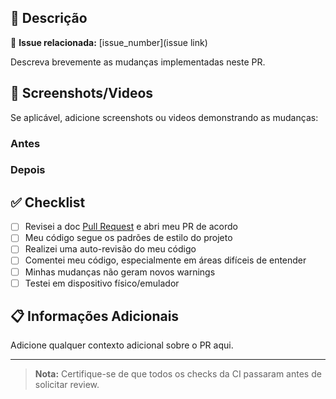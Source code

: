 ## 📝 Descrição

🔗 **Issue relacionada:** [issue_number](issue link)

Descreva brevemente as mudanças implementadas neste PR.

## 📱 Screenshots/Videos

Se aplicável, adicione screenshots ou videos demonstrando as mudanças:

### Antes

### Depois

## ✅ Checklist

- [ ] Revisei a doc [Pull Request](https://github.com/PointTils/Frontend/wiki/Pull-Requests) e abri meu PR de acordo
- [ ] Meu código segue os padrões de estilo do projeto
- [ ] Realizei uma auto-revisão do meu código
- [ ] Comentei meu código, especialmente em áreas difíceis de entender
- [ ] Minhas mudanças não geram novos warnings
- [ ] Testei em dispositivo físico/emulador

## 📋 Informações Adicionais

Adicione qualquer contexto adicional sobre o PR aqui.

---

> **Nota:** Certifique-se de que todos os checks da CI passaram antes de solicitar review.

